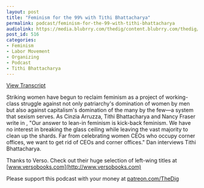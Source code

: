 ```yaml
---
layout: post
title: "Feminism for the 99% with Tithi Bhattacharya"
permalink: podcast/feminism-for-the-99-with-tithi-bhattacharya
audiolink: https://media.blubrry.com/thedig/content.blubrry.com/thedig/The_Dig_-_EP_184_-_Tithi.mp3
post_id: 516
categories: 
- Feminism
- Labor Movement
- Organizing
- Podcast
- Tithi Bhattacharya
---
```


[View Transcript](https://www.thedigradio.com/transcripts/transcript-feminism-for-the-99-with-tithi-bhattacharya/)

Striking women have begun to reclaim feminism as a project of working-class struggle against not only patriarchy's domination of women by men but also against capitalism's domination of the many by the few—a system that sexism serves. As Cinzia Arruzza, Tithi Bhattacharya and Nancy Fraser write in 
, "Our answer to lean-in feminism is kick-back feminism. We have no interest in breaking the glass ceiling while leaving the vast majority to clean up the shards. Far from celebrating women CEOs who occupy corner offices, we want to get rid of CEOs and corner offices." Dan interviews Tithi Bhattacharya.

Thanks to Verso. Check out their huge selection of left-wing titles at 
[www.versobooks.com](http://www.versobooks.com)

Please support this podcast with your money at 
[patreon.com/TheDig](patreon.com/TheDig)